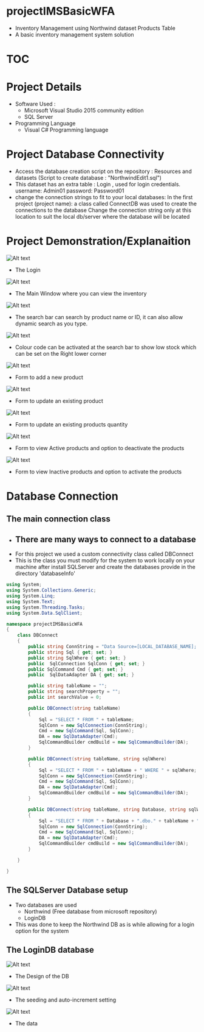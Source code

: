 # projectIMSBasicWFA

- Inventory Management using Northwind dataset Products Table
- A basic inventory management system solution

# TOC


# Project Details
- Software Used :
  - Microsoft Visual Studio 2015 community edition 
  - SQL Server 
- Programming Language  
  - Visual C# Programming language

# Project Database Connectivity
- Access the database creation script on the repository : Resources and datasets (Script to create database : "NorthwindEdit1.sql")
- This dataset has an extra table : Login , used for login credentials. username: Admin01 password: Password01
- change the connection strings to fit to your local databases:
  In the first project (project name):
    a class called ConnectDB was used to create the connections to the database
    Change the connection string only at this location to suit the local db/server where the database will be located

# Project Demonstration/Explanaition

![Alt text](gallery/Login.JPG)
- The Login 

![Alt text](gallery/MainWindow.JPG) 
- The Main Window where you can view the inventory

![Alt text](gallery/SearchBar.JPG) 
- The search bar can search by product name or ID, it can also allow dynamic search as you type.

![Alt text](gallery/ColourCodeLowStock.JPG) 
- Colour code can be activated at the search bar to show low stock which can be set on the Right lower corner

![Alt text](gallery/AddProduct.JPG) 
- Form to add a new product

![Alt text](gallery/UpdateProduct.JPG) 
- Form to update an existing product

![Alt text](gallery/UpdateQuantity.JPG)
- Form to update an existing products quantity

![Alt text](gallery/ProductActive.JPG) 
- Form to view Active products and option to deactivate the products

![Alt text](gallery/ProductInactive.JPG) 
- Form to view Inactive products and option to activate the products

# Database Connection
## The main connection class
- There are many ways to connect to a database
  - 
- For this project we used a custom connectivity class called DBConnect
- This is the class you must modify for the system to work locally on your machine after install SQLServer and create the databases provide in the directory 'databaseInfo'

```C#
using System;
using System.Collections.Generic;
using System.Linq;
using System.Text;
using System.Threading.Tasks;
using System.Data.SqlClient;

namespace projectIMSBasicWFA
{
    class DBConnect
    {
        public string ConnString = "Data Source=[LOCAL_DATABASE_NAME]; Initial Catalog=Northwind; Integrated Security=True";
        public string Sql { get; set; }
        public string SqlWhere { get; set; }
        public  SqlConnection SqlConn { get; set; }
        public SqlCommand Cmd { get; set; }
        public  SqlDataAdapter DA { get; set; }

        public string tableName = "";
        public string searchProperty = "";
        public int searchValue = 0;

        public DBConnect(string tableName)
        {
            Sql = "SELECT * FROM " + tableName;
            SqlConn = new SqlConnection(ConnString);
            Cmd = new SqlCommand(Sql, SqlConn);
            DA = new SqlDataAdapter(Cmd);
            SqlCommandBuilder cmdBuild = new SqlCommandBuilder(DA);
        }

        public DBConnect(string tableName, string sqlWhere)
        {
            Sql = "SELECT * FROM " + tableName + " WHERE " + sqlWhere;
            SqlConn = new SqlConnection(ConnString);
            Cmd = new SqlCommand(Sql, SqlConn);
            DA = new SqlDataAdapter(Cmd);
            SqlCommandBuilder cmdBuild = new SqlCommandBuilder(DA);
        }

        public DBConnect(string tableName, string Database, string sqlWhere)
        {
            Sql = "SELECT * FROM " + Database + ".dbo." + tableName + " WHERE " + sqlWhere;
            SqlConn = new SqlConnection(ConnString);
            Cmd = new SqlCommand(Sql, SqlConn);
            DA = new SqlDataAdapter(Cmd);
            SqlCommandBuilder cmdBuild = new SqlCommandBuilder(DA);
        }

    }

}

```
## The SQLServer Database setup
- Two databases are used
  - Northwind (Free database from microsoft repository)
  - LoginDB
- This was done to keep the Northwind DB as is while allowing for a login option for the system

## The LoginDB database

![Alt text](gallery/LoginTableDesign.JPG)
- The Design of the DB

![Alt text](gallery/LoginTableDesignKeyIncrement.JPG)
- The seeding and auto-increment setting

![Alt text](gallery/LoginTableData.JPG)
- The data